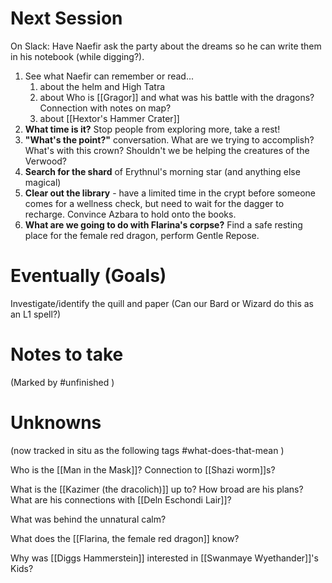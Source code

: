 # Next Session
On Slack:  Have Naefir ask the party about the dreams so he can write them in his notebook (while digging?).

1. See what Naefir can remember or read...
	1. about the helm and High Tatra
	3. about Who is [[Gragor]] and what was his battle with the dragons?  Connection with notes on map?
	4. about [[Hextor's Hammer Crater]]
3. **What time is it?**  Stop people from exploring more, take a rest!
4. **"What's the point?"** conversation.  What are we trying to accomplish?  What's with this crown? Shouldn't we be helping the creatures of the Verwood?
5. **Search for the shard** of Erythnul's morning star (and anything else magical)
6. **Clear out the library** - have a limited time in the crypt before someone comes for a wellness check, but need to wait for the dagger to recharge.  Convince Azbara to hold onto the books.
7. **What are we going to do with Flarina's corpse?** Find a safe resting place for the female red dragon, perform Gentle Repose.


# Eventually (Goals)
Investigate/identify the quill and paper (Can our Bard or Wizard do this as an L1 spell?)


# Notes to take
(Marked by #unfinished )

# Unknowns
(now tracked in situ as the following tags #what-does-that-mean )

Who is the [[Man in the Mask]]?  Connection to [[Shazi worm]]s?

What is the [[Kazimer (the dracolich)]] up to?  How broad are his plans?  What are his connections with [[Deln Eschondi Lair]]?

What was behind the unnatural calm?

What does the [[Flarina, the female red dragon]] know?

Why was [[Diggs Hammerstein]] interested in [[Swanmaye Wyethander]]'s Kids?
